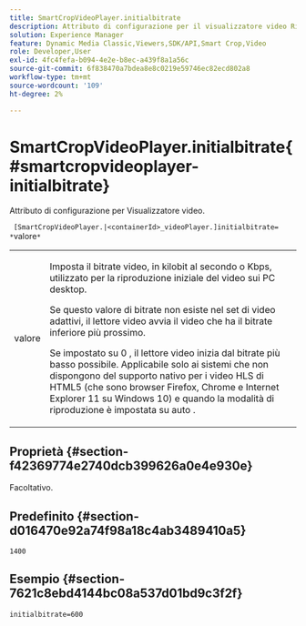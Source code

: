 ```yaml
---
title: SmartCropVideoPlayer.initialbitrate
description: Attributo di configurazione per il visualizzatore video Ritaglio avanzato.
solution: Experience Manager
feature: Dynamic Media Classic,Viewers,SDK/API,Smart Crop,Video
role: Developer,User
exl-id: 4fc4fefa-b094-4e2e-b8ec-a439f8a1a56c
source-git-commit: 6f838470a7bdea8e8c0219e59746ec82ecd802a8
workflow-type: tm+mt
source-wordcount: '109'
ht-degree: 2%

---
```


# SmartCropVideoPlayer.initialbitrate{#smartcropvideoplayer-initialbitrate}

Attributo di configurazione per Visualizzatore video.

` [SmartCropVideoPlayer.|<containerId>_videoPlayer.]initialbitrate= *`valore`*`

<table id="table_C616483932C2482CA9794DDD7313FD7C"> 
 <tbody> 
  <tr> 
   <td colname="col1"> <p> <span class="codeph"> valore </span> </p> </td> 
   <td colname="col2"> <p>Imposta il bitrate video, in kilobit al secondo o Kbps, utilizzato per la riproduzione iniziale del video sui PC desktop. </p> <p>Se questo valore di bitrate non esiste nel set di video adattivi, il lettore video avvia il video che ha il bitrate inferiore più prossimo. </p> <p>Se impostato su <span class="codeph"> 0 </span>, il lettore video inizia dal bitrate più basso possibile. Applicabile solo ai sistemi che non dispongono del supporto nativo per i video HLS di HTML5 (che sono browser Firefox, Chrome e Internet Explorer 11 su Windows 10) e quando la modalità di riproduzione è impostata su <span class="codeph"> auto </span>. </p> </td> 
  </tr> 
 </tbody> 
</table>

## Proprietà {#section-f42369774e2740dcb399626a0e4e930e}

Facoltativo.

## Predefinito {#section-d016470e92a74f98a18c4ab3489410a5}

`1400`

## Esempio {#section-7621c8ebd4144bc08a537d01bd9c3f2f}

```
initialbitrate=600
```
